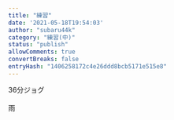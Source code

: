```yaml
---
title: "練習"
date: '2021-05-18T19:54:03'
author: "subaru44k"
category: "練習(中)"
status: "publish"
allowComments: true
convertBreaks: false
entryHash: "1406258172c4e26ddd8bcb5171e515e8"
---
```

36分ジョグ<br>
<br>
雨

